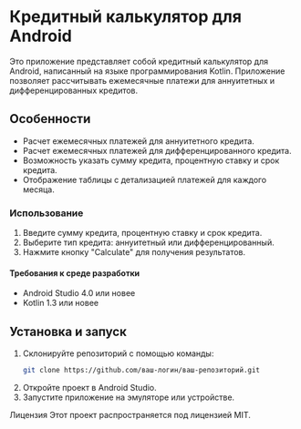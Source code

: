 # Кредитный калькулятор для Android

Это приложение представляет собой кредитный калькулятор для Android,
написанный на языке программирования Kotlin. Приложение позволяет
рассчитывать ежемесячные платежи для аннуитетных и дифференцированных кредитов.

## Особенности

- Расчет ежемесячных платежей для аннуитетного кредита.
- Расчет ежемесячных платежей для дифференцированного кредита.
- Возможность указать сумму кредита, процентную ставку и срок кредита.
- Отображение таблицы с детализацией платежей для каждого месяца.

### Использование

1. Введите сумму кредита, процентную ставку и срок кредита.
2. Выберите тип кредита: аннуитетный или дифференцированный.
3. Нажмите кнопку "Calculate" для получения результатов.

#### Требования к среде разработки

- Android Studio 4.0 или новее
- Kotlin 1.3 или новее

## Установка и запуск

1. Склонируйте репозиторий с помощью команды:
   ```bash
   git clone https://github.com/ваш-логин/ваш-репозиторий.git
   ```
2. Откройте проект в Android Studio.
3. Запустите приложение на эмуляторе или устройстве.


Лицензия
Этот проект распространяется под лицензией MIT.
